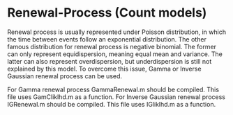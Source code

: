 # Renewal-Process (Count models)
Renewal process is usually represented under Poisson distribution, in which the time between events follow an exponential distribution. The other famous distribution for renewal process is negative binomial. The former can only represent equidispersion, meaning equal mean and variance. The latter can also represent overdispersion, but underdispersion is still not explained by this model. To overcome this issue, Gamma or Inverse Gaussian renewal process can be used.

For Gamma renewal process GammaRenewal.m should be compiled. This file uses GamCliklhd.m as a function.
For Inverse Gaussian renewal process IGRenewal.m should be compiled. This file uses IGliklhd.m as a function.
